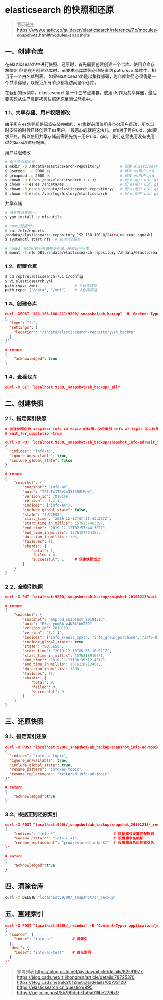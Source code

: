 # elasticsearch 的快照和还原

> 官网链接  
> https://www.elastic.co/guide/en/elasticsearch/reference/7.x/modules-snapshots.html#modules-snapshots

## 一、创建仓库
在elasticsearch中进行快照、还原时，首先需要创建创建一个仓库。使用仓库存放快照
但是在再创建仓库时，es要求仓库路径必须配置到 path.repo 属性中，相当于一个白名单列表。
如果elasticsearch是以集群部署，则仓库路径必须得是一个共享存储，以保证所有节点都能访问这个仓库。

在我们的示例中，elasticsearch是一个三节点集群，使用nfs作为共享存储，最后要实现从生产集群拷贝快照还原至测试环境中。

### 1.1、共享存储、用户权限修改
由于所有es集群都是已经安装完成的，es集群必须使用非root用户启动，所以当时安装的时候已经创建了es用户，
最恶心的就是这块儿，nfs对于用户uid、gid要求严格，所以使用共享存储前需要先统一用户uid、gid。
我们这里使用没有使用过的2xxx段进行配置。

用户权限修改
``` bash
# 每个节点都执行
$ mkdir -p /ahdata/elasticsearch-repository/         # 创建 elasticsearch-repository 目录
$ usermod  -u 2000 es                                # 修改 es用户 uid
$ groupmod -g 2000 es                                # 修改 es用户 gid
$ chown -R es:es /opt/elasticsearch-7.1.1/           # 因 es用户 uid、gid 修改，需要重新配置 es目录 属主属组
$ chown -R es:es /ahdata/es                          # 因 es用户 uid、gid 修改，需要重新配置 data目录 属主属组              
$ chown -R es:es /ahdata/elasticsearch-repository/   # 因 es用户 uid、gid 修改，需要重新配置 repo目录 属主属组
$ chown -R es:es /var/log/history/elasticsearch      # 因 es用户 uid、gid 修改，需要重新配置 es用户日志记录目录
```

共享存储
``` bash
# 所有节点安装nfs
$ yum install -y nfs-utils

# node1配置nfs
$ cat /etc/exports
/ahdata/elasticsearch-repository 192.168.100.0/24(rw,no_root_squash)
$ systemctl start nfs  # 启动nfs服务

# node2、node3执行挂载共享存储，并验证可行性
$ mount -t nfs DB1:/ahdata/elasticsearch-repository /ahdata/elasticsearch-repository
```

### 1.2、配置仓库

``` bash
$ cd /opt/elasticsearch-7.1.1/config
$ vi elasticsearch.yml
path.repo: /mnt                 # 单仓库路径
path.repo: ["/data", "/mnt"]    # 多仓库路径
```

### 1.3、创建仓库
``` json
curl -XPOST "192.168.100.217:9200/_snapshot/ah_backup" -H 'Content-Type: application/json' -d '
{
  "type": "fs",
  "settings": {
    "location": "/ahdata/elasticsearch-repository/ah_backup"
  }
}'

# return
{
	"acknowledged": true
}
```

### 1.4、查看仓库
``` json
curl -X GET "localhost:9200/_snapshot/ah_backup/_all"
```

## 二、创建快照
### 2.1、指定索引快照
``` json
# 创建快照名为 snapshot_info-ad-topic 的快照，仅将索引 info-ad-topic 写入快照。
# wait_for_completion=true

curl -X PUT "localhost:9200/_snapshot/ah_backup/snapshot_info-ad?wait_for_completion=true" -H 'Content-Type: application/json' -d'
{
  "indices": "info-ad",
  "ignore_unavailable": true,
  "include_global_state": false
}'

# return
{
	"snapshot": {
		"snapshot": "info-ad",
		"uuid": "TFfLTx1TRe2w35f558tFpw",
		"version_id": 7010199,
		"version": "7.1.1",
		"indices": ["info-ad"],
		"include_global_state": false,
		"state": "SUCCESS",
		"start_time": "2019-12-12T07:57:43.597Z",
		"start_time_in_millis": 1576137463597,
		"end_time": "2019-12-12T07:57:44.382Z",
		"end_time_in_millis": 1576137464382,
		"duration_in_millis": 785,
		"failures": [],
		"shards": {
			"total": 1,
			"failed": 0,
			"successful": 1     # 创建快照成功
		}
	}
}
```

### 2.2、全索引快照
``` json
curl -X PUT "localhost:9200/_snapshot/ah_backup/snapshot_20191213?wait_for_completion=true"

# return
{
	"snapshot": {
		"snapshot": "ahprod_snapshot_20191213",
		"uuid": "B5zo-yumRA-w4NBtlWhT8Q",
		"version_id": 7010199,
		"version": "7.1.1",
		"indices": ["info_scenic_spot", "info_group_purchase", "info-history", "info-favorite", "info-history-label", "info-follow", "user-growth", "ad-label", "info-ad"],
		"include_global_state": true,
		"state": "SUCCESS",
		"start_time": "2019-12-13T06:35:10.571Z",
		"start_time_in_millis": 1576218910571,
		"end_time": "2019-12-13T06:35:12.461Z",
		"end_time_in_millis": 1576218912461,
		"duration_in_millis": 1890,
		"failures": [],
		"shards": {
			"total": 9,
			"failed": 0,
			"successful": 9
		}
	}
}
```

## 三、还原快照
### 3.1、指定索引还原
```  json
curl -X POST "localhost:9200/_snapshot/ah_backup/snapshot_info-ad-topic/_restore" -H 'Content-Type: application/json' -d'
{
  "indices": "info-ad-topic",
  "ignore_unavailable": true,
  "include_global_state": true,
  "rename_pattern": "info-ad-topic",
  "rename_replacement": "restored_info-ad-topic"
}'

# return
{
	"acknowledged":true
}
```

### 3.2、根据正则还原索引
``` json
curl -X POST "localhost:9200/_snapshot/ah_backup/snapshot_20191213/_restore"  -H 'Content-Type: application/json' -d '
{
    "indices": "info-*",                          # 根据索引设置匹配规则
    "rename_pattern": "info-(.+)",                # 设置重命名模板
    "rename_replacement": "prodrestored-info-$1"  # 设置重命名后的索引名
}'

# return
{
	"acknowledged":true
}
```

## 四、清除仓库
``` bash
curl -X DELETE "localhost:9200/_snapshot/ah_backup"
```

## 五、重建索引
``` json
curl -X POST "localhost:9200/_reindex" -H 'Content-Type: application/json' -d '
{
  "source": {
    "index": "info-ad"         # 源索引
  },
  "dest": {
    "index": "info-ad-test"    # 目标索引
  }
}'
```

> 参考列表
> https://blog.csdn.net/diyiday/article/details/82691977  
> https://blog.csdn.net/it_lihongmin/article/details/78725376  
> https://blog.csdn.net/ale2012/article/details/82702128  
> https://elasticsearch.cn/question/895  
> https://juejin.im/post/5b799dcb6fb9a019be279bd7  
>
